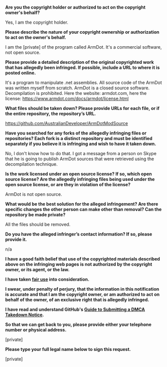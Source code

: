 **Are you the copyright holder or authorized to act on the copyright owner's behalf?**

Yes, I am the copyright holder.

**Please describe the nature of your copyright ownership or authorization to act on the owner's behalf.**

I am the [private] of the program called ArmDot. It's a commercial software, not open source.

**Please provide a detailed description of the original copyrighted work that has allegedly been infringed. If possible, include a URL to where it is posted online.**

It's a program to manipulate .net assemblies. All source code of the ArmDot was written myself from scratch. ArmDot is a closed source software. Decompilation is prohibited. Here the website: armdot.com, here the license: https://www.armdot.com/docs/armdot/license.html

**What files should be taken down? Please provide URLs for each file, or if the entire repository, the repository’s URL.**

https://github.com/AustralianDeveloper/ArmDotModSource

**Have you searched for any forks of the allegedly infringing files or repositories? Each fork is a distinct repository and must be identified separately if you believe it is infringing and wish to have it taken down.**

No, I don't know how to do that. I got a message from a person on Skype that he is going to publish ArmDot sources that were retrieved using the decompilation technique.

**Is the work licensed under an open source license? If so, which open source license? Are the allegedly infringing files being used under the open source license, or are they in violation of the license?**

ArmDot is not open source.

**What would be the best solution for the alleged infringement? Are there specific changes the other person can make other than removal? Can the repository be made private?**

All the files should be removed.

**Do you have the alleged infringer’s contact information? If so, please provide it.**

n/a

**I have a good faith belief that use of the copyrighted materials described above on the infringing web pages is not authorized by the copyright owner, or its agent, or the law.**

**I have taken <a href="https://www.lumendatabase.org/topics/22">fair use</a> into consideration.**

**I swear, under penalty of perjury, that the information in this notification is accurate and that I am the copyright owner, or am authorized to act on behalf of the owner, of an exclusive right that is allegedly infringed.**

**I have read and understand GitHub's <a href="https://help.github.com/articles/guide-to-submitting-a-dmca-takedown-notice/">Guide to Submitting a DMCA Takedown Notice</a>.**

**So that we can get back to you, please provide either your telephone number or physical address.**

[private]  

**Please type your full legal name below to sign this request.**

[private]  
